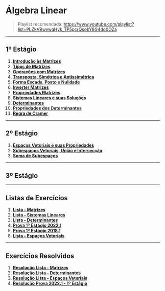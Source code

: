 # Álgebra Linear

> Playlist recomendada: https://www.youtube.com/playlist?list=PLZkV9wywqHyk_TP5pcrQsobY8G4do0OZa

---
## 1º Estágio

1. **[Introdução às Matrizes](teoria/introducaoMatrizes.md)**
2. **[Tipos de Matrizes](teoria/tiposMatrizes.md)**
3. **[Operações com Matrizes](teoria/operacoesMatrizes.md)**
4. **[Transposta, Simétrica e Antissimétrica](teoria/transpostaSimetricaAntissimetrica.md)**
5. **[Forma Escada, Posto e Nulidade](teoria/formaEscadaPostoNulidade.md)**
6. **[Inverter Matrizes](listas/matrizes_inversas.pdf)**
7. **[Propriedades Matrizes](teoria/propriedadesMatrizes.pdf)**
8. **[Sistemas Lineares e suas Soluções](teoria/SistemasLineares.pdf)**
9. **[Determinantes](teoria/Determinantes.pdf)**
10. **[Propriedades dos Determinantes](teoria/PropriedadeDeterminantes.md)**
11. **[Regra de Cramer](teoria/RegradeCramer.pdf)**

---
## 2º Estágio

1. **[Espaços Vetoriais e suas Propriedades](teoria/espacosVetoriais.pdf)**
2. **[Subespaços Vetoriais, União e Intersecção](teoria/Subespaços_Uniao_Interseccao.pdf)**
3. **[Soma de Subespaços](teoria/somaDeSubespaços.pdf)**

---
## 3º Estágio

---
## Listas de Exercícios

1. **[Lista - Matrizes](listas/linear1.pdf)**
2. **[Lista - Sistemas Lineares](listas/linear2.pdf)**
3. **[Lista - Determinantes](listas/linear3.pdf)**
4. **[Prova 1º Estágio 2022.1](listas/2022_1Tarde.pdf)**
5. **[Prova 1º Estágio 2018.1](listas/2018_1Tarde.pdf)**
6. **[Lista - Espaços Vetoriais](listas/linear4.pdf)**

---
## Exercícios Resolvidos

1. **[Resolução Lista - Matrizes](resolucoes/ResolucaoLista01/README.md)**
2. **[Resolução Lista - Determinantes](resolucoes/ResolucaoLista03/README.md)**
3. **[Resolução Lista - Espaços Vetoriais](resolucoes/ResolucaoEspacoVetorial/README.md)** 
4. **[Resolução Prova 2022.1 - 1º Estágio](resolucoes/ResolucaoProva2022_1/README.md)**
